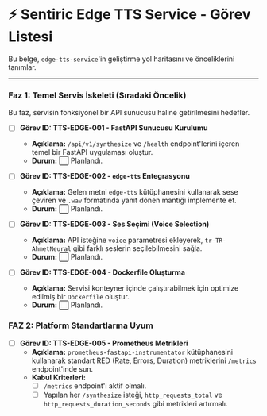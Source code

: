 # ⚡ Sentiric Edge TTS Service - Görev Listesi

Bu belge, `edge-tts-service`'in geliştirme yol haritasını ve önceliklerini tanımlar.

---

### Faz 1: Temel Servis İskeleti (Sıradaki Öncelik)

Bu faz, servisin fonksiyonel bir API sunucusu haline getirilmesini hedefler.

-   [ ] **Görev ID: TTS-EDGE-001 - FastAPI Sunucusu Kurulumu**
    -   **Açıklama:** `/api/v1/synthesize` ve `/health` endpoint'lerini içeren temel bir FastAPI uygulaması oluştur.
    -   **Durum:** ⬜ Planlandı.

-   [ ] **Görev ID: TTS-EDGE-002 - `edge-tts` Entegrasyonu**
    -   **Açıklama:** Gelen metni `edge-tts` kütüphanesini kullanarak sese çeviren ve `.wav` formatında yanıt dönen mantığı implemente et.
    -   **Durum:** ⬜ Planlandı.

-   [ ] **Görev ID: TTS-EDGE-003 - Ses Seçimi (Voice Selection)**
    -   **Açıklama:** API isteğine `voice` parametresi ekleyerek, `tr-TR-AhmetNeural` gibi farklı seslerin seçilebilmesini sağla.
    -   **Durum:** ⬜ Planlandı.

-   [ ] **Görev ID: TTS-EDGE-004 - Dockerfile Oluşturma**
    -   **Açıklama:** Servisi konteyner içinde çalıştırabilmek için optimize edilmiş bir `Dockerfile` oluştur.
    -   **Durum:** ⬜ Planlandı.

### **FAZ 2: Platform Standartlarına Uyum**
-   [ ] **Görev ID: TTS-EDGE-005 - Prometheus Metrikleri**
    -   **Açıklama:** `prometheus-fastapi-instrumentator` kütüphanesini kullanarak standart RED (Rate, Errors, Duration) metriklerini `/metrics` endpoint'inde sun.
    -   **Kabul Kriterleri:**
        -   [ ] `/metrics` endpoint'i aktif olmalı.
        -   [ ] Yapılan her `/synthesize` isteği, `http_requests_total` ve `http_requests_duration_seconds` gibi metrikleri artırmalı.    
